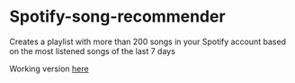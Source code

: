 # Spotify-song-recommender
Creates a playlist with more than 200 songs in your Spotify account based on the most listened songs of the last 7 days

Working version [here](http://www.spotifyrecommender.xyz/)
